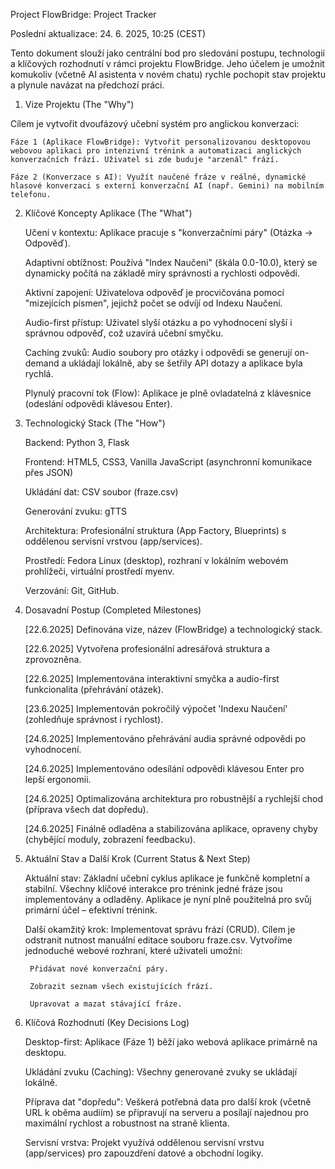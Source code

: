Project FlowBridge: Project Tracker

Poslední aktualizace: 24. 6. 2025, 10:25 (CEST)

Tento dokument slouží jako centrální bod pro sledování postupu, technologií a klíčových rozhodnutí v rámci projektu FlowBridge. Jeho účelem je umožnit komukoliv (včetně AI asistenta v novém chatu) rychle pochopit stav projektu a plynule navázat na předchozí práci.
1. Vize Projektu (The "Why")

Cílem je vytvořit dvoufázový učební systém pro anglickou konverzaci:

    Fáze 1 (Aplikace FlowBridge): Vytvořit personalizovanou desktopovou webovou aplikaci pro intenzivní trénink a automatizaci anglických konverzačních frází. Uživatel si zde buduje "arzenál" frází.

    Fáze 2 (Konverzace s AI): Využít naučené fráze v reálné, dynamické hlasové konverzaci s externí konverzační AI (např. Gemini) na mobilním telefonu.

2. Klíčové Koncepty Aplikace (The "What")

    Učení v kontextu: Aplikace pracuje s "konverzačními páry" (Otázka -> Odpověď).

    Adaptivní obtížnost: Používá "Index Naučení" (škála 0.0-10.0), který se dynamicky počítá na základě míry správnosti a rychlosti odpovědi.

    Aktivní zapojení: Uživatelova odpověď je procvičována pomocí "mizejících písmen", jejichž počet se odvíjí od Indexu Naučení.

    Audio-first přístup: Uživatel slyší otázku a po vyhodnocení slyší i správnou odpověď, což uzavírá učební smyčku.

    Caching zvuků: Audio soubory pro otázky i odpovědi se generují on-demand a ukládají lokálně, aby se šetřily API dotazy a aplikace byla rychlá.

    Plynulý pracovní tok (Flow): Aplikace je plně ovladatelná z klávesnice (odeslání odpovědi klávesou Enter).

3. Technologický Stack (The "How")

    Backend: Python 3, Flask

    Frontend: HTML5, CSS3, Vanilla JavaScript (asynchronní komunikace přes JSON)

    Ukládání dat: CSV soubor (fraze.csv)

    Generování zvuku: gTTS

    Architektura: Profesionální struktura (App Factory, Blueprints) s oddělenou servisní vrstvou (app/services).

    Prostředí: Fedora Linux (desktop), rozhraní v lokálním webovém prohlížeči, virtuální prostředí myenv.

    Verzování: Git, GitHub.

4. Dosavadní Postup (Completed Milestones)

    [22.6.2025] Definována vize, název (FlowBridge) a technologický stack.

    [22.6.2025] Vytvořena profesionální adresářová struktura a zprovozněna.

    [22.6.2025] Implementována interaktivní smyčka a audio-first funkcionalita (přehrávání otázek).

    [23.6.2025] Implementován pokročilý výpočet 'Indexu Naučení' (zohledňuje správnost i rychlost).

    [24.6.2025] Implementováno přehrávání audia správné odpovědi po vyhodnocení.

    [24.6.2025] Implementováno odesílání odpovědi klávesou Enter pro lepší ergonomii.

    [24.6.2025] Optimalizována architektura pro robustnější a rychlejší chod (příprava všech dat dopředu).

    [24.6.2025] Finálně odladěna a stabilizována aplikace, opraveny chyby (chybějící moduly, zobrazení feedbacku).

5. Aktuální Stav a Další Krok (Current Status & Next Step)

    Aktuální stav: Základní učební cyklus aplikace je funkčně kompletní a stabilní. Všechny klíčové interakce pro trénink jedné fráze jsou implementovány a odladěny. Aplikace je nyní plně použitelná pro svůj primární účel – efektivní trénink.

    Další okamžitý krok: Implementovat správu frází (CRUD). Cílem je odstranit nutnost manuální editace souboru fraze.csv. Vytvoříme jednoduché webové rozhraní, které uživateli umožní:

        Přidávat nové konverzační páry.

        Zobrazit seznam všech existujících frází.

        Upravovat a mazat stávající fráze.

6. Klíčová Rozhodnutí (Key Decisions Log)

    Desktop-first: Aplikace (Fáze 1) běží jako webová aplikace primárně na desktopu.

    Ukládání zvuku (Caching): Všechny generované zvuky se ukládají lokálně.

    Příprava dat "dopředu": Veškerá potřebná data pro další krok (včetně URL k oběma audiím) se připravují na serveru a posílají najednou pro maximální rychlost a robustnost na straně klienta.

    Servisní vrstva: Projekt využívá oddělenou servisní vrstvu (app/services) pro zapouzdření datové a obchodní logiky.